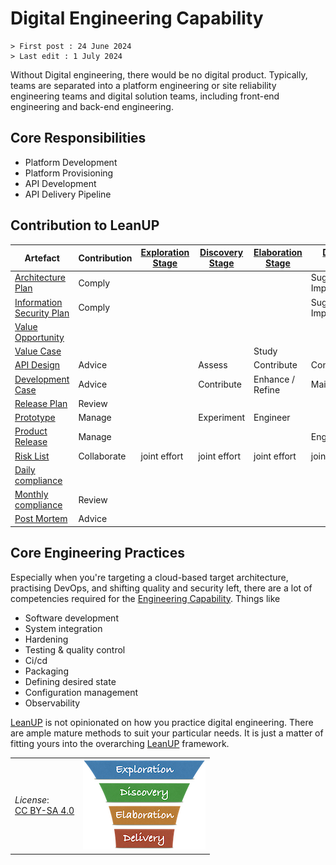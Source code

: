 # Digital Engineering Capability

```text
> First post : 24 June 2024
> Last edit : 1 July 2024
```

Without Digital engineering, there would be no digital product. Typically, teams are separated into a platform engineering or site reliability engineering teams and digital solution teams, including front-end engineering and back-end engineering.

## Core Responsibilities

- Platform Development
- Platform Provisioning
- API Development
- API Delivery Pipeline

## Contribution to LeanUP

| Artefact | Contribution | [Exploration Stage](/Stages/exploration.md) |[Discovery Stage](/Stages/discovery.md) | [Elaboration Stage](/Stages/elaboration.md) | [Delivery Stage](/Stages/delivery.md) |
| ----- | ------------ | - | - | - | - |
| [Architecture Plan](/Artefacts/arch-plan.md) | Comply |  |  |  | Suggest Improvements |
| [Information Security Plan](/Artefacts/sec-plan) | Comply |  |  |  | Suggest Improvements |
| [Value Opportunity](/Artefacts/val-oppo.md) |  |  |  |  |  |
| [Value Case](/Artefacts/val-case.md) |  |  |  | Study |  |
| [API Design](/Artefacts/api-design.md) | Advice | | Assess | Contribute | Contribute |
| [Development Case](/Artefacts/dev-case.md) | Advice |  | Contribute | Enhance / Refine | Maintain |
| [Release Plan](/Artefacts/rel-plan.md) | Review |  |  |  |  |
| [Prototype](/Artefacts/pro-review.md) | Manage |  | Experiment | Engineer |  |
| [Product Release](/Artefacts/rel-review.md) | Manage |  |  |  | Engineer |
| [Risk List](/Artefacts/risklist.md) | Collaborate | joint effort | joint effort | joint effort | joint effort |
| [Daily compliance](/Artefacts/dailyCompliance.md) |  |  |  |  |  |
| [Monthly compliance](/Artefacts/monthlyCompliance.md) | Review |  |  |  |  |
| [Post Mortem][pm] | Advice |  |  |  |  |

## Core Engineering Practices

Especially when you're targeting a cloud-based target architecture, practising DevOps, and shifting quality and security left, there are a lot of competencies required for the [Engineering Capability](/Capabilities/engineering.md). Things like

- Software development
- System integration
- Hardening
- Testing & quality control
- Ci/cd
- Packaging
- Defining desired state
- Configuration management
- Observability

[LeanUP][leanup] is not opinionated on how you practice digital engineering. There are ample mature methods to suit your particular needs. It is just a matter of fitting yours into the overarching [LeanUP][leanup] framework.

| | |
| - | - |
| *License*:</BR>[CC BY-SA 4.0](https://creativecommons.org/licenses/by-sa/4.0/deed.en) | [![LeanUP Logo](/images/leanupLogo-s.png)][nav] |

[nav]: /Capabilities/overview.md
[pm]: /Artefacts/post-mortem.md
[leanup]: /Overview/leanup.md
